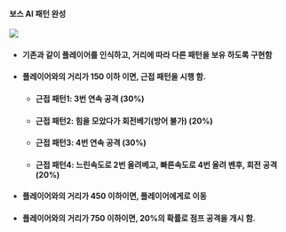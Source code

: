 #### 보스 AI 패턴 완성
![](https://github.com/kimeorua/kimeorua.github.io/blob/main/img/%EB%B3%B4%EC%8A%A4AIver2.PNG?raw=true)
+ #### 기존과 같이 플레이어를 인식하고, 거리에 따라 다른 패턴을 보유 하도록 구현함
+ #### 플레이어와의 거리가 150 이하 이면, 근접 패턴을 시행 함.
   + #### 근접 패턴1: 3번 연속 공격 (30%)
   + #### 근접 패턴2: 힘을 모았다가 회전베기(방어 불가) (20%)
   + #### 근접 패턴3: 4번 연속 공격 (30%)
   + #### 근접 패턴4: 느린속도로 2번 올려베고, 빠른속도로 4번 올려 벤후, 회전 공격(20%)
+ #### 플레이어와의 거리가 450 이하이면, 플레이어에게로 이동
+ #### 플레이어와의 거리가 750 이하이면, 20%의 확률로 점프 공격을 개시 함.
